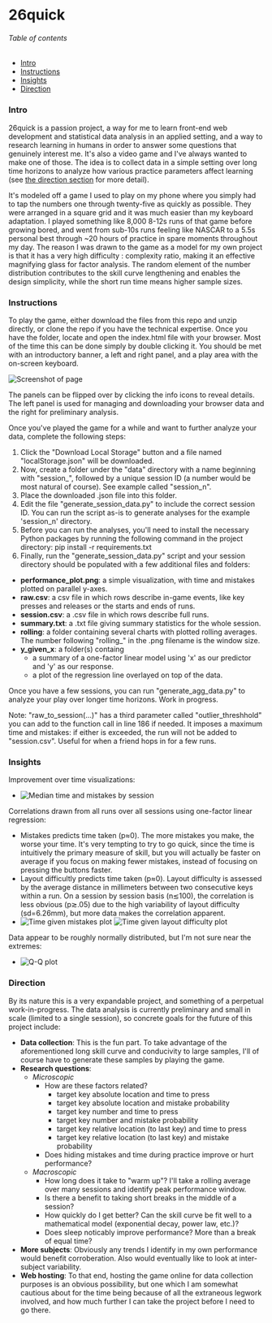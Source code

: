 # 26quick

###### Table of contents

* [Intro](#intro)
* [Instructions](#instructions)
* [Insights](#insights)
* [Direction](#direction)

### Intro

26quick is a passion project, a way for me to learn front-end web development and statistical data analysis in an applied setting, and a way to research learning in humans in order to answer some questions that genuinely interest me. It's also a video game and I've always wanted to make one of those. The idea is to collect data in a simple setting over long time horizons to analyze how various practice parameters affect learning (see [the direction section](#direction) for more detail).

It's modeled off a game I used to play on my phone where you simply had to tap the numbers one through twenty-five as quickly as possible. They were arranged in a square grid and it was much easier than my keyboard adaptation. I played something like 8,000 8-12s runs of that game before growing bored, and went from sub-10s runs feeling like NASCAR to a 5.5s personal best through ~20 hours of practice in spare moments throughout my day. The reason I was drawn to the game as a model for my own project is that it has a very high difficulty : complexity ratio, making it an effective magnifying glass for factor analysis. The random element of the number distribution contributes to the skill curve lengthening and enables the design simplicity, while the short run time means higher sample sizes.
 
### Instructions

To play the game, either download the files from this repo and unzip directly, or clone the repo if you have the technical expertise. Once you have the folder, locate and open the index.html file with your browser. Most of the time this can be done simply by double clicking it. You should be met with an introductory banner, a left and right panel, and a play area with the on-screen keyboard.

![Screenshot of page](images/screenshot.png)

The panels can be flipped over by clicking the info icons to reveal details. The left panel is used for managing and downloading your browser data and the right for preliminary analysis.

Once you've played the game for a while and want to further analyze your data, complete the following steps:
1) Click the "Download Local Storage" button and a file named "localStorage.json" will be downloaded.
2) Now, create a folder under the "data" directory with a name beginning with "session_", followed by a unique session ID (a number would be most natural of course). See example called "session_n".
3) Place the downloaded .json file into this folder.
4) Edit the file "generate_session_data.py" to include the correct session ID. You can run the script as-is to generate analyses for the example 'session_n' directory.
5) Before you can run the analyses, you'll need to install the necessary Python packages by running the following command in the project directory: pip install -r requirements.txt
6) Finally, run the "generate_session_data.py" script and your session directory should be populated with a few additional files and folders:
  * **performance_plot.png**: a simple visualization, with time and mistakes plotted on parallel y-axes.
  * **raw.csv**: a csv file in which rows describe in-game events, like key presses and releases or the starts and ends of runs.
  * **session.csv**: a .csv file in which rows describe full runs.
  * **summary.txt**: a .txt file giving summary statistics for the whole session.
  * **rolling**: a folder containing several charts with plotted rolling averages. The number following "rolling_" in the .png filename is the window size.
  * **y_given_x**: a folder(s) containg 
    - a summary of a one-factor linear model using 'x' as our predictor and 'y' as our response.
    - a plot of the regression line overlayed on top of the data.

Once you have a few sessions, you can run "generate_agg_data.py" to analyze your play over longer time horizons. Work in progress.

Note: "raw_to_session(...)" has a third parameter called "outlier_threshhold" you can add to the function call in line 186 if needed. It imposes a maximum time and mistakes: if either is exceeded, the run will not be added to "session.csv". Useful for when a friend hops in for a few runs.

### Insights

Improvement over time visualizations:
* ![Median time and mistakes by session](analysis/data/aggregate/agg_plot.png)

Correlations drawn from all runs over all sessions using one-factor linear regression:
* Mistakes predicts time taken (p≈0). The more mistakes you make, the worse your time. It's very tempting to try to go quick, since the time is intuitively the primary measure of skill, but you will actually be faster on average if you focus on making fewer mistakes, instead of focusing on pressing the buttons faster.
* Layout difficultly predicts time taken (p≈0). Layout difficulty is assessed by the average distance in millimeters between two consecutive keys within a run. On a session by session basis (n≲100), the correlation is less obvious (p≳.05) due to the high variability of layout difficulty (sd=6.26mm), but more data makes the correlation apparent.
* ![Time given mistakes plot](analysis/data/aggregate/time_given_mistakes/plot.png) ![Time given layout difficulty plot](analysis/data/aggregate/time_given_diff/plot.png)

Data appear to be roughly normally distributed, but I'm not sure near the extremes:
* ![Q-Q plot](analysis/data/aggregate/qq_plot.png)


### Direction

By its nature this is a very expandable project, and something of a perpetual work-in-progress. The data analysis is currently preliminary and small in scale (limited to a single session), so concrete goals for the future of this project include:
* **Data collection**: This is the fun part. To take advantage of the aforementioned long skill curve and conducivity to large samples, I'll of course have to generate these samples by playing the game.
* **Research questions**:
  - *Microscopic*
      + How are these factors related?
        - target key absolute location and time to press
        - target key absolute location and mistake probability
        - target key number and time to press
        - target key number and mistake probability
        - target key relative location (to last key) and time to press
        - target key relative location (to last key) and mistake probability
      + Does hiding mistakes and time during practice improve or hurt performance?
  - *Macroscopic*
      + How long does it take to "warm up"? I'll take a rolling average over many sessions and identify peak performance window.
      + Is there a benefit to taking short breaks in the middle of a session?
      + How quickly do I get better? Can the skill curve be fit well to a mathematical model (exponential decay, power law, etc.)?
      + Does sleep noticably improve performance? More than a break of equal time?
* **More subjects**: Obviously any trends I identify in my own performance would benefit corroberation. Also would eventually like to look at inter-subject variability.
* **Web hosting**: To that end, hosting the game online for data collection purposes is an obvious possibility, but one which I am somewhat cautious about for the time being because of all the extraneous legwork involved, and how much further I can take the project before I need to go there.
